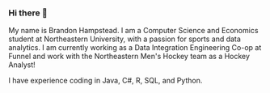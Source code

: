 ### Hi there 👋

My name is Brandon Hampstead. I am a Computer Science and Economics student at Northeastern University, with a passion for sports and data analytics. I am currently working as a Data Integration Engineering Co-op at Funnel and work with the Northeastern Men's Hockey team as a Hockey Analyst!

I have experience coding in Java, C#, R, SQL, and Python. 


<!--
**bham11/bham11** is a ✨ _special_ ✨ repository because its `README.md` (this file) appears on your GitHub profile.

Here are some ideas to get you started:

- 🔭 I’m currently working on ...
- 🌱 I’m currently learning ...
- 👯 I’m looking to collaborate on ...
- 🤔 I’m looking for help with ...
- 💬 Ask me about ...
- 📫 How to reach me: ...
- 😄 Pronouns: ...
- ⚡ Fun fact: ...
-->
